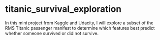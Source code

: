 # titanic_survival_exploration
In this mini project from Kaggle and Udacity, I will explore a subset of the RMS Titanic passenger manifest to determine which features best predict whether someone survived or did not survive. 
